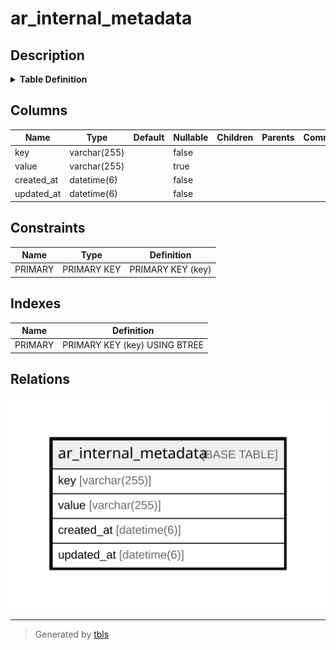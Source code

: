 # ar_internal_metadata

## Description

<details>
<summary><strong>Table Definition</strong></summary>

```sql
CREATE TABLE `ar_internal_metadata` (
  `key` varchar(255) NOT NULL,
  `value` varchar(255) DEFAULT NULL,
  `created_at` datetime(6) NOT NULL,
  `updated_at` datetime(6) NOT NULL,
  PRIMARY KEY (`key`)
) ENGINE=InnoDB DEFAULT CHARSET=utf8mb4
```

</details>

## Columns

| Name | Type | Default | Nullable | Children | Parents | Comment |
| ---- | ---- | ------- | -------- | -------- | ------- | ------- |
| key | varchar(255) |  | false |  |  |  |
| value | varchar(255) |  | true |  |  |  |
| created_at | datetime(6) |  | false |  |  |  |
| updated_at | datetime(6) |  | false |  |  |  |

## Constraints

| Name | Type | Definition |
| ---- | ---- | ---------- |
| PRIMARY | PRIMARY KEY | PRIMARY KEY (key) |

## Indexes

| Name | Definition |
| ---- | ---------- |
| PRIMARY | PRIMARY KEY (key) USING BTREE |

## Relations

![er](ar_internal_metadata.svg)

---

> Generated by [tbls](https://github.com/k1LoW/tbls)
